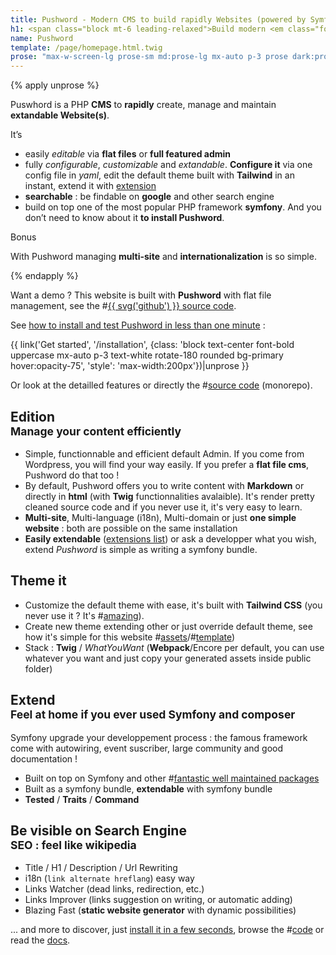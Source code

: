 ```yaml
---
title: Pushword - Modern CMS to build rapidly Websites (powered by Symfony)
h1: <span class="block mt-6 leading-relaxed">Build modern <em class="font-light">Content First</em> websites rapidly <br> <span class="text-primary dark:text-white">Manage and maintain it as quickly</span></span>
name: Pushword
template: /page/homepage.html.twig
prose: "max-w-screen-lg prose-sm md:prose-lg mx-auto p-3 prose dark:prose-light"
---
```


{% apply unprose %}

<div class="max-w-screen-lg p-3 mx-auto mb-6 text-xl md:p-6 bg-gradient-to-br from-yellow-500 to-yellow-600 text-yellow-50 text-secondary rounded-xl">
<p class="py-3">Puswhord is a PHP <strong class="text-white">CMS</strong> to <strong class="text-white">rapidly</strong> create, manage and maintain <strong class="text-white">extandable Website(s)</strong>.</p>
<p class="py-3">It’s</p>
<ul class="list-disc list-inside">
<li class="py-2">easily <em>editable</em> via <strong class="text-white">flat files</strong> or <strong class="text-white">full featured admin</strong></li>
<li class="py-2">fully <em>configurable</em>, <em>customizable</em> and <em>extandable</em>. <strong>Configure it</strong> via one config file in <em>yaml</em>, edit the default theme built with <strong class="text-white">Tailwind</strong> in an instant, extend it with <a href="/extension">extension</a></li>
<li class="py-2"><strong>searchable</strong> : be findable on <strong class="text-white">google</strong> and other search engine</li>
<li class="py-2">build on top one of the most popular PHP framework <strong class="text-white">symfony</strong>. And you don’t need to know about it <strong class="text-white">to install Pushword</strong>.</li>
</ul>
<p class="hidden w-24 p-3 mt-3 font-bold text-center transform bg-white rounded shadow-md lg:block lg:-ml-10 -rotate-12 text-primary lg:-mb-3">Bonus</p>
<p class="py-3">With Pushword managing <strong class="text-white">multi-site</strong> and <strong class="text-white">internationalization</strong> is so simple.</p>
</div>
{% endapply %}

Want a demo ? This website is built with **Pushword** with flat file management, see the #[{{ svg('github') }} source code](https://github.com/Pushword/Pushword/tree/main/packages/docs).

See [how to install and test Pushword in less than one minute](/installation) :

{{ link('Get started', '/installation', {class: 'block text-center font-bold uppercase mx-auto p-3 text-white rotate-180 rounded bg-primary hover:opacity-75', 'style': 'max-width:200px'})|unprose }}

Or look at the detailled features or directly the #[source code](https://github.com/Pushword/pushword) (monorepo).

## **Edition** <br><small>Manage your content efficiently </small>

-   Simple, functionnable and efficient default Admin. If you come from Wordpress, you will find your way easily.
    If you prefer a **flat file cms**, Pushword do that too !
-   By default, Pushword offers you to write content with **Markdown** or directly in **html** (with **Twig** functionnalities avalaible). It's render pretty cleaned source code and if you never use it, it's very easy to learn.
-   **Multi-site**, Multi-language (i18n), Multi-domain or just **one simple website** : both are possible on the same installation
-   **Easily extendable** ([extensions list](/extensions)) or ask a developper what you wish, extend _Pushword_ is simple as writing a symfony bundle.

## **Theme it**

-   Customize the default theme with ease, it's built with **Tailwind CSS** (you never use it ? It's #[amazing](https://tailwindcss.com)).
-   Create new theme extending other or just override default theme, see how it's simple for this website #[assets](https://github.com/Pushword/Pushword/tree/main/packages/docs)/#[template](https://github.com/Pushword/Pushword/tree/main/packages/skeleton/templates/pushword.piedweb.com))
-   Stack : **Twig** / _WhatYouWant_ (**Webpack**/Encore per default, you can use whatever you want and just copy your generated assets inside public folder)

## **Extend** <br><small>Feel **at home** if you ever used Symfony and composer</small>

Symfony upgrade your developpement process : the famous framework come with autowiring, event suscriber, large community and good documentation !

-   Built on top on Symfony and other #[fantastic well maintained packages](https://raw.githubusercontent.com/Pushword/Pushword/main/composer.json)
-   Built as a symfony bundle, **extendable** with symfony bundle
-   **Tested** / **Traits** / **Command**

## Be visible on Search Engine<br> <small>**SEO** : feel like **wikipedia**</small>

-   Title / H1 / Description / Url Rewriting
-   i18n (`link alternate hreflang`) easy way
-   Links Watcher (dead links, redirection, etc.)
-   Links Improver (links suggestion on writing, or automatic adding)
-   Blazing Fast (**static website generator** with dynamic possibilities)

... and more to discover, just [install it in a few seconds](/installation), browse the #[code](https://github.com/Pushword/Pushword) or read the [docs](/installation).
